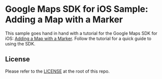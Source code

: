 Google Maps SDK for iOS Sample: Adding a Map with a Marker
==========================================================

This sample goes hand in hand with a tutorial for the Google Maps SDK for iOS:
[Adding a Map with a Marker](https://developers.google.com/maps/documentation/ios-sdk/map-with-marker).
Follow the tutorial for a quick guide to using the SDK.

License
-------

Please refer to the [LICENSE](https://github.com/googlemaps/maps-sdk-for-ios-samples/blob/master/LICENSE.txt) 
at the root of this repo.
